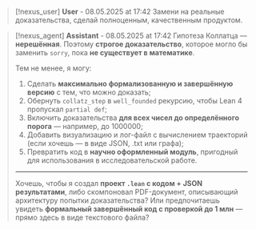 >[!nexus_user] **User** - 08.05.2025 at 17:42
> Замени на реальные доказательства, сделай полноценным, качественным продуктом.
<!-- UID: bbb21905-b86c-4285-99f6-3a3423a55837 -->




>[!nexus_agent] **Assistant** - 08.05.2025 at 17:42
> Гипотеза Коллатца — **нерешённая**. Поэтому **строгое доказательство**, которое могло бы заменить `sorry`, пока **не существует в математике**.
> 
> Тем не менее, я могу:
> 
> 1. Сделать **максимально формализованную и завершённую версию** с тем, что можно доказать;
> 2. Обернуть `collatz_step` в `well_founded` рекурсию, чтобы Lean 4 пропускал `partial def`;
> 3. Включить доказательства **для всех чисел до определённого порога** — например, до 1000000;
> 4. Добавить визуализацию и лог-файл с вычислением траекторий (если хочешь — в виде JSON, .txt или графа);
> 5. Превратить код в **научно оформленный модуль**, пригодный для использования в исследовательской работе.
> 
> ---
> 
> Хочешь, чтобы я создал **проект `.lean` с кодом + JSON результатами**, либо скомпоновал PDF-документ, описывающий архитектуру попытки доказательства? 
> Или предпочитаешь увидеть **формальный завершённый код с проверкой до 1 млн** — прямо здесь в виде текстового файла?
<!-- UID: d23e8310-bd23-4f99-a19a-a0fc25e33f90 -->